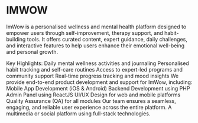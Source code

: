 # IMWOW

ImWow is a personalised wellness and mental health platform designed to empower users through self-improvement, therapy support, and habit-building tools. It offers curated content, expert guidance, daily challenges, and interactive features to help users enhance their emotional well-being and personal growth.

Key Highlights:
Daily mental wellness activities and journaling
Personalised habit tracking and self-care routines
Access to expert-led programs and community support
Real-time progress tracking and mood insights
We provide end-to-end product development and support for ImWow, including:
Mobile App Development (iOS & Android)
Backend Development using PHP
Admin Panel using ReactJS
UI/UX Design for web and mobile platforms
Quality Assurance (QA) for all modules
Our team ensures a seamless, engaging, and reliable user experience across the entire platform. A multimedia or social platform using full-stack technologies.
